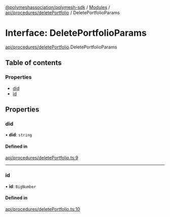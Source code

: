 [@polymeshassociation/polymesh-sdk](../README.md) / [Modules](../modules.md) / [api/procedures/deletePortfolio](../modules/api_procedures_deletePortfolio.md) / DeletePortfolioParams

# Interface: DeletePortfolioParams

[api/procedures/deletePortfolio](../modules/api_procedures_deletePortfolio.md).DeletePortfolioParams

## Table of contents

### Properties

- [did](api_procedures_deletePortfolio.DeletePortfolioParams.md#did)
- [id](api_procedures_deletePortfolio.DeletePortfolioParams.md#id)

## Properties

### did

• **did**: `string`

#### Defined in

[api/procedures/deletePortfolio.ts:9](https://github.com/PolymathNetwork/polymesh-sdk/blob/31dfa0dc/src/api/procedures/deletePortfolio.ts#L9)

___

### id

• **id**: `BigNumber`

#### Defined in

[api/procedures/deletePortfolio.ts:10](https://github.com/PolymathNetwork/polymesh-sdk/blob/31dfa0dc/src/api/procedures/deletePortfolio.ts#L10)

